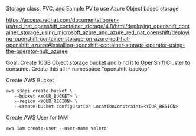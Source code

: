 Storage class, PVC, and Eample PV to use Azure Object based storage

https://access.redhat.com/documentation/en-us/red_hat_openshift_container_storage/4.8/html/deploying_openshift_container_storage_using_microsoft_azure_and_azure_red_hat_openshift/deploying-openshift-container-storage-on-azure-red-hat-openshift_azuree#installing-openshift-container-storage-operator-using-the-operator-hub_azuree


Goal:
Create 10GB Object storage bucket and bind it to OpenShift Cluster to consume.  Create this all in namespace  "openshift-backup"

Create AWS Bucket

```
aws s3api create-bucket \
   --bucket <YOUR_BUCKET> \
   --region <YOUR_REGION> \
   --create-bucket-configuration LocationConstraint=<YOUR_REGION>
```

Create AWS User for IAM

```
aws iam create-user --user-name velero
```



